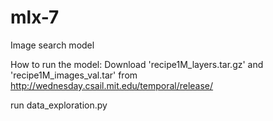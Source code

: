 # mlx-7
Image search model


How to run the model:
Download 'recipe1M_layers.tar.gz' and 'recipe1M_images_val.tar'
from http://wednesday.csail.mit.edu/temporal/release/

<!-- To create dataset files -->
run data_exploration.py 

